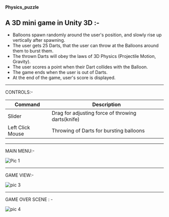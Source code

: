 #### Physics_puzzle
## 
## A 3D mini game in Unity 3D :-


 * Balloons spawn randomly around the user's position, and slowly rise up vertically after spawning.
 * The user gets 25 Darts, that the user can throw at the Balloons around them to burst them.
 * The thrown Darts will obey the laws of 3D Physics (Projectile Motion, Gravity).
 * The user scores a point when their Dart collides with the Balloon.
 * The game ends when the user is out of Darts.
 * At the end of the game, user's score is displayed.
***
CONTROLS:-

| Command | Description |
| --- | --- |
| Slider | Drag for adjusting force of throwing darts(knife) |
| Left Click Mouse | Throwing of Darts for bursting balloons |
***
MAIN MENU:-

![Pic 1](https://github.com/anshum404/Physics_puzzle/assets/67569065/3bf6f31d-324e-4c3d-85a0-9529e858ba63)

***
GAME VIEW:-

![pic 3](https://github.com/anshum404/Physics_puzzle/assets/67569065/5c754828-8f99-4818-9f22-cd99e5becea9)

***
GAME OVER SCENE : -

![pic 4](https://github.com/anshum404/Physics_puzzle/assets/67569065/b7c26148-11a1-43c9-b265-ffa3c97d690e)
